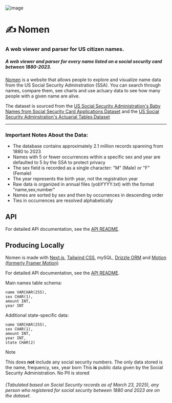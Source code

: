 ![image](https://github.com/user-attachments/assets/c873576d-5d4f-4b81-b525-3c97b93a783c)
# ✍️ Nomen
### A web viewer and parser for US citizen names.
##### A web viewer and parser for every name listed on a social security card between 1880-2023.

[Nomen](https://nomen.sh) is a website that allows people to explore and visualize name data from the US Social Security Adminstration (SSA). You can search through names, compare them, see charts and use actuary data to see how many people with a given name are alive.

The dataset is sourced from the [US Social Security Administration's Baby Names from Social Security Card Applications Dataset](https://catalog.data.gov/dataset/baby-names-from-social-security-card-applications-national-data) and the [US Social Security Adminstration's Actuarial Tables Dataset](https://www.ssa.gov/oact/STATS/table4c6.html)

---

### Important Notes About the Data:

- The database contains approximately 2.1 million records spanning from 1880 to 2023
- Names with 5 or fewer occurrences within a specific sex and year are defaulted to 5 by the SSA to protect privacy
- The sex field is recorded as a single character: "M" (Male) or "F" (Female)
- The year represents the birth year, not the registration year
- Raw data is organized in annual files (yobYYYY.txt) with the format "name,sex,number"
- Names are sorted by sex and then by occurrences in descending order
- Ties in occurrences are resolved alphabetically

## API

For detailed API documentation, see the [API README](/app/api/README.md).

## Producing Locally
Nomen is made with [Next.js](https://nextjs.org/), [Tailwind CSS](https://tailwindcss.com/), mySQL, [Drizzle ORM](https://orm.drizzle.team/) and [Motion (formerly Framer Motion)](https://motion.dev/)

For detailed API documentation, see the [API README](/app/api/README.md).

Main names table schema:

```
name VARCHAR(255),
sex CHAR(1),
amount INT,
year INT
```

Additional state-specific data:

```
name VARCHAR(255),
sex CHAR(1),
amount INT,
year INT,
state CHAR(2)
```

> [!NOTE]  
> This does **not** include any social security numbers. The only data stored is the name, frequency, sex, year born
> This **is** public data given by the Social Security Administration. No PII is stored
###### (Tabulated based on Social Security records as of March 23, 2025), any person who registered for social security between 1880 and 2023 are on the dataset.
